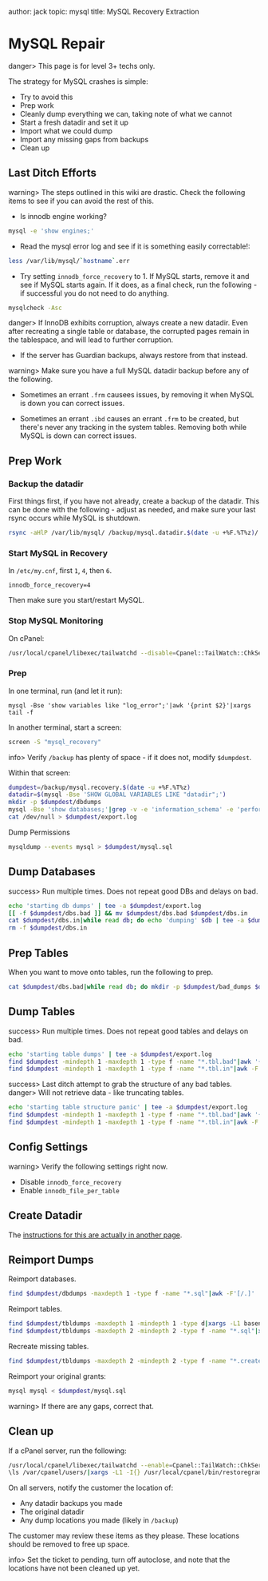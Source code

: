 author: jack
topic: mysql
title: MySQL Recovery Extraction

MySQL Repair
============

danger> This page is for level 3+ techs only.

The strategy for MySQL crashes is simple:

* Try to avoid this
* Prep work
* Cleanly dump everything we can, taking note of what we cannot
* Start a fresh datadir and set it up
* Import what we could dump
* Import any missing gaps from backups
* Clean up

Last Ditch Efforts
------------------

warning> The steps outlined in this wiki are drastic. Check the following items to see if you can avoid the rest of this.

* Is innodb engine working?

```bash
mysql -e 'show engines;'
```

* Read the mysql error log and see if it is something easily correctable!:

```bash
less /var/lib/mysql/`hostname`.err
```

* Try setting `innodb_force_recovery` to 1. If MySQL starts, remove it and see if MySQL starts again. If it does, as a final check, run the following - if successful you do not need to do anything.

```bash
mysqlcheck -Asc
```

danger> If InnoDB exhibits corruption, always create a new datadir. Even after recreating a single table or database, the corrupted pages remain in the tablespace, and will lead to further corruption.

* If the server has Guardian backups, always restore from that instead.

warning> Make sure you have a full MySQL datadir backup before any of the following.

* Sometimes an errant `.frm` causees issues, by removing it when MySQL is down you can correct issues.

* Sometimes an errant `.ibd` causes an errant `.frm` to be created, but there's never any tracking in the system tables. Removing both while MySQL is down can correct issues.

Prep Work
---------

### Backup the datadir ###

First things first, if you have not already, create a backup of the datadir. This can be done with the following - adjust as needed, and make sure your last rsync occurs while MySQL is shutdown.

```bash
rsync -aHlP /var/lib/mysql/ /backup/mysql.datadir.$(date -u +%F.%T%z)/
```


### Start MySQL in Recovery ###

In `/etc/my.cnf`, first `1`, `4`, then `6`.

```mysql
innodb_force_recovery=4
```

Then make sure you start/restart MySQL.

### Stop MySQL Monitoring ###

On cPanel:

```bash
/usr/local/cpanel/libexec/tailwatchd --disable=Cpanel::TailWatch::ChkServd
```

### Prep ###

In one terminal, run (and let it run):

```
mysql -Bse 'show variables like "log_error";'|awk '{print $2}'|xargs tail -f
```

In another terminal, start a screen:

```bash
screen -S "mysql_recovery"
```

info> Verify `/backup` has plenty of space - if it does not, modify `$dumpdest`.

Within that screen:

```bash
dumpdest=/backup/mysql.recovery.$(date -u +%F.%T%z)
datadir=$(mysql -Bse 'SHOW GLOBAL VARIABLES LIKE "datadir";')
mkdir -p $dumpdest/dbdumps
mysql -Bse 'show databases;'|grep -v -e 'information_schema' -e 'performance_schema' -e 'mysql' > $dumpdest/dbs.in
cat /dev/null > $dumpdest/export.log
```

Dump Permissions

```bash
mysqldump --events mysql > $dumpdest/mysql.sql
```

Dump Databases
--------------

success> Run multiple times. Does not repeat good DBs and delays on bad.

```bash
echo 'starting db dumps' | tee -a $dumpdest/export.log
[[ -f $dumpdest/dbs.bad ]] && mv $dumpdest/dbs.bad $dumpdest/dbs.in
cat $dumpdest/dbs.in|while read db; do echo 'dumping' $db | tee -a $dumpdest/export.log; mysqldump --single-transaction --triggers --routines --events $db > $dumpdest/dbdumps/$db.sql 2>> $dumpdest/export.log; if [[ $? -ne 0 ]]; then echo $db >> $dumpdest/dbs.bad ; sleep 5 ; rm -f $dumpdest/dbdumps/$db.sql; fi; done
rm -f $dumpdest/dbs.in
```

Prep Tables
-----------

When you want to move onto tables, run the following to prep.

```bash
cat $dumpdest/dbs.bad|while read db; do mkdir -p $dumpdest/bad_dumps $dumpdest/tbldumps/$db; mv $dumpdest/dbdumps/$db.sql $dumpdest/baddbs; echo "SHOW TABLES FROM $db;"|mysql -Bs > $dumpdest/$db.tbl.in; done
```

Dump Tables
-----------

success> Run multiple times. Does not repeat good tables and delays on bad.

```bash
echo 'starting table dumps' | tee -a $dumpdest/export.log
find $dumpdest -mindepth 1 -maxdepth 1 -type f -name "*.tbl.bad"|awk '{orig=$0; gsub(".tbl.bad$", ".tbl.in", $0); print "mv", orig, $0}'|bash
find $dumpdest -mindepth 1 -maxdepth 1 -type f -name "*.tbl.in"|awk -F'/' '{gsub(".tbl.in", "", $NF); print $NF;}'|while read db; do cat $dumpdest/$db.tbl.in|while read tbl; do echo 'dumping' $db $tbl | tee -a $dumpdest/export.log; mysqldump --single-transaction --triggers --routines --events $db $tbl > $dumpdest/tbldumps/$db/$db.$tbl.sql 2>> $dumpdest/export.log; if [[ $? -ne 0 ]] ; then echo $tbl >> $dumpdest/$db.tbl.bad ; sleep 5 ; rm -f $dumpdest/tbldumps/$db/$db.$tbl.sql; fi; done; rm -f $dumpdest/$db.tbl.in; done
```

success> Last ditch attempt to grab the structure of any bad tables.
danger> Will not retrieve data - like truncating tables.

```bash
echo 'starting table structure panic' | tee -a $dumpdest/export.log
find $dumpdest -mindepth 1 -maxdepth 1 -type f -name "*.tbl.bad"|awk '{orig=$0; gsub(".tbl.bad$", ".tbl.in", $0); print "mv", orig, $0}'|bash
find $dumpdest -mindepth 1 -maxdepth 1 -type f -name "*.tbl.in"|awk -F'/' '{gsub(".tbl.in", "", $NF); print $NF;}'|while read db; do cat $dumpdest/$db.tbl.in|while read tbl; do echo 'dumping' $db $tbl | tee -a $dumpdest/export.log; mysqldump --single-transaction --triggers --routines --events --no-data $db $tbl > $dumpdest/tbldumps/$db/$db.$tbl.create 2>> $dumpdest/export.log; if [[ $? -ne 0 ]] ; then echo $tbl >> $dumpdest/$db.tbl.bad ; sleep 5 ; rm -f $dumpdest/tbldumps/$db/$db.$tbl.create; fi; done; rm -f $dumpdest/$db.tbl.in; done
```

Config Settings
---------------

warning> Verify the following settings right now.

* Disable `innodb_force_recovery`
* Enable `innodb_file_per_table`

Create Datadir
--------------

The [instructions for this are actually in another page](/mysql/new_datadir).

Reimport Dumps
--------------

Reimport databases.

```bash
find $dumpdest/dbdumps -maxdepth 1 -type f -name "*.sql"|awk -F'[/.]' '{print $(NF-1)}'|while read db; do echo Importing $db; echo "CREATE DATABASE IF NOT EXISTS \`${db}\`;"|mysql; mysql $db < $dumpdest/dbdumps/$db.sql; done
```

Reimport tables.

```bash
find $dumpdest/tbldumps -maxdepth 1 -mindepth 1 -type d|xargs -L1 basename|awk '{print "CREATE DATABASE IF NOT EXISTS", $0,";"}'|mysql
find $dumpdest/tbldumps -maxdepth 2 -mindepth 2 -type f -name "*.sql"|xargs -L1 basename|tr '.' ' '|while read db tbl junk; do mysql $db < $dumpdest/tbldumps/$db/$db.$tbl.sql; done
```

Recreate missing tables.

```bash
find $dumpdest/tbldumps -maxdepth 2 -mindepth 2 -type f -name "*.create"|xargs -L1 basename|tr '.' ' '|while read db tbl junk; do mysql $db < $dumpdest/tbldumps/$db/$db.$tbl.sql; done
```

Reimport your original grants:

```bash
mysql mysql < $dumpdest/mysql.sql
```

warning> If there are any gaps, correct that.

Clean up
--------

If a cPanel server, run the following:

```bash
/usr/local/cpanel/libexec/tailwatchd --enable=Cpanel::TailWatch::ChkServd
\ls /var/cpanel/users/|xargs -L1 -I{} /usr/local/cpanel/bin/restoregrants --cpuser={} --db=mysql --all
```

On all servers, notify the customer the location of:

* Any datadir backups you made
* The original datadir
* Any dump locations you made (likely in `/backup`)

The customer may review these items as they please. These locations should be removed to free up space.

info> Set the ticket to pending, turn off autoclose, and note that the locations have not been cleaned up yet.

